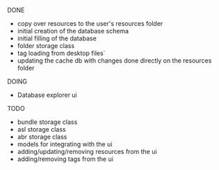 DONE

 * copy over resources to the user's resources folder
 * initial creation of the database schema
 * initial filling of the database
 * folder storage class
 * tag loading from desktop files`
 * updating the cache db with changes done directly on the resources folder

DOING

 * Database explorer ui

TODO
 
 * bundle storage class
 * asl storage class
 * abr storage class
 * models for integrating with the ui
 * adding/updating/removing resources from the ui
 * adding/removing tags from the ui
